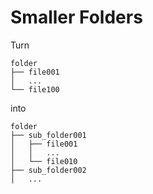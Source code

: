 # Smaller Folders
Turn
```
folder
├── file001
│   ...
└── file100
```
into
```
folder
├── sub_folder001
│   ├── file001
│   │   ...
│   └── file010
├── sub_folder002
│   ...
```
